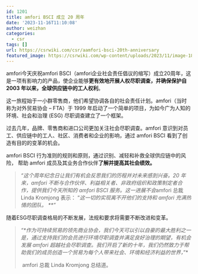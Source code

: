 ```yaml
---
id: 1201
title: amfori BSCI 成立 20 周年
date: '2023-11-16T11:10:08'
author: weizhan
categories:
  - csr
tags: []
url: https://csrwiki.com/csr/aamfori-bsci-20th-anniversary
featured_image: https://csrwiki.com/wp-content/uploads/2023/11/image-18.png
---
```


amfori今天庆祝amfori BSCI（amfori企业社会责任倡议的缩写）成立20周年，这是一项有影响力的产品，使企业能够**更有效地开展人权尽职调查，并确保保护自 2003 年以来，全球供应链中的工人权利**。

这一旅程始于一小群零售商，他们希望协调各自的社会责任计划。amfori（当时称为对外贸易协会 – FTA）于 1999 年启动了一个简单的项目，为如今广为人知的环境、社会和治理 (ESG) 尽职调查建立了一个框架。

过去几年，品牌、零售商和进口公司更加关注社会尽职调查。amfori 意识到对员工、供应链中的工人、社区、消费者和企业的影响，通过 amfori BSCI 看到了创造有目的的变革的机会。

amfori BSCI 行为准则的规则和原则，通过识别、减轻和补救全球供应链中的风险， 帮助 amfori 成员及其业务合作伙伴**了解并提高其社会绩效。**

> *“这个周年纪念日让我们有机会反思我们的历程并对未来感到兴奋。20 年来，amfori 不断与合作伙伴、利益相关者、非政府组织和政策制定者合作，提供我们今天所知的 amfori BSCI 服务。这一进展不会*amfori 总裁 Linda Kromjong 表示： “*这一切的实现离不开他们的支持和 amfori 充满热情的团队。&#xA0;**”*

随着ESG尽职调查格局的不断发展，法规和要求将需要不断改进和变革。

> *“**作为可持续贸易的领先商业协会，我们今天可以引以自豪的最大胜利之一是，通过支持我们的会员进行环境尽职调查并满足良好治理的期望，有机会发展 amfori 超越社会尽职调查。我们开启了新的十年，我们仍然致力于帮助我们的成员创造一个贸易为每个人带来社会、环境和经济利益的世界*，*”*
>
>  amfori 总裁 Linda Kromjong 总结道。
